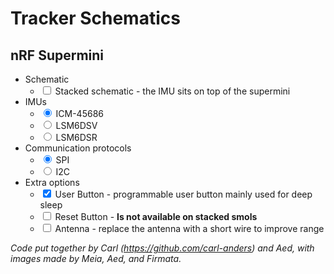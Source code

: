 # Tracker Schematics

## nRF Supermini

* Schematic
  - <input id="nrf-STK" type="checkbox" name="nrf-STK"> <label for="nrf-STK">Stacked schematic</label> - the IMU sits on top of the supermini
* IMUs
  - <input id="ICM45" type="radio" name="nrf-I2C" checked="checked" value="ICM45"> <label for="ICM45">ICM-45686</label>
  - <input id="DSV" type="radio" name="nrf-I2C" value="DSV"> <label for="DSV">LSM6DSV</label>
  - <input id="DSR" type="radio" name="nrf-I2C" value="DSR"> <label for="DSR">LSM6DSR</label>
* Communication protocols
  - <input id="SPI" type="radio" name="nrf-SPI" checked="checked" value="SPI"> <label for="SPI">SPI</label>
  - <input id="I2C" type="radio" name="nrf-SPI" value="I2C"> <label for="I2C">I2C</label>
* Extra options
  - <input id="USR" type="checkbox" name="nrf-USR" checked="checked"> <label for="USR">User Button</label> - programmable user button mainly used for deep sleep
  - <input id="RST" type="checkbox" name="nrf-RST"> <label for="RST">Reset Button</label> - <b>Is not available on stacked smols</b>
  - <input id="nrf-ANT" type="checkbox" name="nrf-ANT"> <label for="nrf-ANT">Antenna</label> - replace the antenna with a short wire to improve range


<div class="chip" id="nrf" style="position: relative; width: 100%;"></div>


*Code put together by Carl (<https://github.com/carl-anders>) and Aed, with images made by Meia, Aed, and Firmata.*

<script src="../../assets/js/SmolSlime/smolSchematics.js"></script>
